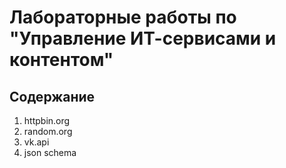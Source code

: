 # Лабораторные работы по "Управление ИТ-сервисами и контентом"
## Содержание
1. httpbin.org
1. random.org
1. vk.api
1. json schema
